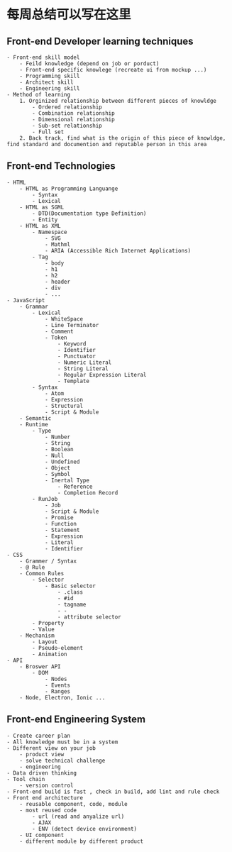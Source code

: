 # 每周总结可以写在这里

## Front-end Developer learning techniques
    - Front-end skill model
        - Feild knowledge (depend on job or porduct)
        - Front-end specific knowlege (recreate ui from mockup ...)
        - Programming skill
        - Architect skill
        - Engineering skill
    - Method of learning
        1. Orginized relationship between different pieces of knowldge
            - Ordered relationship
            - Combination relationship
            - Dimensional relationship
            - Sub-set relationship
            - Full set
        2. Back track, find what is the origin of this piece of knowldge, find standard and documention and reputable person in this area 

## Front-end Technologies
    - HTML
        - HTML as Programming Languange
            - Syntax
            - Lexical
        - HTML as SGML
            - DTD(Documentation type Definition)
            - Entity
        - HTML as XML
            - Namespace
                - SVG
                - Mathml
                - ARIA (Accessible Rich Internet Applications)
            - Tag
                - body
                - h1
                - h2
                - header
                - div
                - ...
    - JavaScript
        - Grammar
            - Lexical
                - WhiteSpace
                - Line Terminator
                - Comment
                - Token
                    - Keyword
                    - Identifier
                    - Punctuator
                    - Numeric Literal
                    - String Literal
                    - Regular Expression Literal
                    - Template
            - Syntax
                - Atom
                - Expression
                - Structural
                - Script & Module
        - Semantic
        - Runtime
            - Type
                - Number
                - String
                - Boolean
                - Null
                - Undefined
                - Object
                - Symbol
                - Inertal Type
                    - Reference
                    - Completion Record
            - RunJob
                - Job
                - Script & Module
                - Promise
                - Function
                - Statement
                - Expression
                - Literal
                - Identifier
    - CSS
        - Grammer / Syntax
        - @ Rule
        - Common Rules
            - Selector
                - Basic selector
                    - .class
                    - #id
                    - tagname
                    - -
                    - attribute selector
            - Property
            - Value
        - Mechanism
            - Layout
            - Pseudo-element
            - Animation
    - API
        - Broswer API
            - DOM
                - Nodes
                - Events
                - Ranges
        - Node, Electron, Ionic ...

## Front-end Engineering System
	- Create career plan
	- All knowledge must be in a system
	- Different view on your job
		- product view
		- solve technical challenge
		- engineering 
	- Data driven thinking
	- Tool chain
		- version control
	- Front-end build is fast , check in build, add lint and rule check
	- Front end architecture
		- reusable component, code, module
		- most reused code
			- url (read and anyalize url)
			- AJAX
			- ENV (detect device environment)
		- UI component
		- different module by different product

